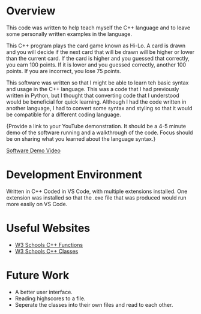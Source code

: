 # Overview


This code was written to help teach myself the C++ language and to leave some personally written examples in the language. 

This C++ program plays the card game known as Hi-Lo. A card is drawn and you will decide if the next card that will be drawn will be higher or lower than the current card. If the card is higher and you guessed that correctly, you earn 100 points. If it is lower and you guessed correctly, another 100 points. If you are incorrect, you lose 75 points.

This software was written so that I might be able to learn teh basic syntax and usage in the C++ language. This was a code that I had previously written in Python, but I thought that converting code that I understood would be beneficial for quick learning. Although I had the code written in another language, I had to convert some syntax and styling so that it would be compatible for a different coding language.

{Provide a link to your YouTube demonstration.  It should be a 4-5 minute demo of the software running and a walkthrough of the code.  Focus should be on sharing what you learned about the language syntax.}

[Software Demo Video](https://youtu.be/gfdYnJrXzXY)

# Development Environment

Written in C++
Coded in VS Code, with multiple extensions installed.
One extension was installed so that the .exe file that was produced would run more easily on VS Code.

# Useful Websites

* [W3 Schools C++ Functions](https://www.w3schools.com/cpp/cpp_functions.asp)
* [W3 Schools C++ Classes](https://www.w3schools.com/cpp/cpp_classes.asp)

# Future Work

* A better user interface.
* Reading highscores to a file.
* Seperate the classes into their own files and read to each other.
